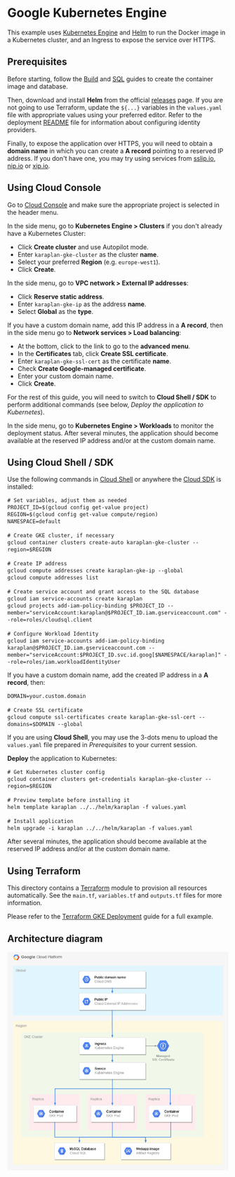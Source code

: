 # Google Kubernetes Engine

This example uses [Kubernetes Engine](https://cloud.google.com/kubernetes-engine/) and [Helm](https://helm.sh) to run the Docker image in a Kubernetes cluster, and an Ingress to expose the service over HTTPS.

## Prerequisites

Before starting, follow the [Build](../build) and [SQL](../sql) guides to create the container image and database.

Then, download and install **Helm** from the official [releases](https://github.com/helm/helm/releases) page. If you are not going to use Terraform, update the `${...}` variables in the `values.yaml` file with appropriate values using your preferred editor. Refer to the deployment [README](../../README.md) file for information about configuring identity providers.

Finally, to expose the application over HTTPS, you will need to obtain a **domain name** in which you can create a **A record** pointing to a reserved IP address. If you don't have one, you may try using services from [sslip.io](https://sslip.io), [nip.io](https://nip.io) or [xip.io](http://xip.io).

## Using Cloud Console

Go to [Cloud Console](https://console.cloud.google.com) and make sure the appropriate project is selected in the header menu.

In the side menu, go to **Kubernetes Engine > Clusters** if you don't already have a Kubernetes Cluster:
* Click **Create cluster** and use Autopilot mode.
* Enter `karaplan-gke-cluster` as the cluster **name**.
* Select your preferred **Region** (e.g. `europe-west1`).
* Click **Create**.

In the side menu, go to **VPC network > External IP addresses**:
* Click **Reserve static address**.
* Enter `karaplan-gke-ip` as the address **name**.
* Select **Global** as the **type**.

If you have a custom domain name, add this IP address in a **A record**, then in the side menu go to **Network services > Load balancing**:
* At the bottom, click to the link to go to the **advanced menu**.
* In the **Certificates** tab, click **Create SSL certificate**.
* Enter `karaplan-gke-ssl-cert` as the certificate **name**.
* Check **Create Google-managed certificate**.
* Enter your custom domain name.
* Click **Create**.

For the rest of this guide, you will need to switch to **Cloud Shell / SDK** to perform additional commands (see below, *Deploy the application to Kubernetes*).

In the side menu, go to **Kubernetes Engine > Workloads** to monitor the deployment status. After several minutes, the application should become available at the reserved IP address and/or at the custom domain name.

## Using Cloud Shell / SDK

Use the following commands in [Cloud Shell](https://cloud.google.com/shell/) or anywhere the [Cloud SDK](https://cloud.google.com/sdk/) is installed:

    # Set variables, adjust them as needed
    PROJECT_ID=$(gcloud config get-value project)
    REGION=$(gcloud config get-value compute/region)
    NAMESPACE=default

    # Create GKE cluster, if necessary
    gcloud container clusters create-auto karaplan-gke-cluster --region=$REGION

    # Create IP address
    gcloud compute addresses create karaplan-gke-ip --global
    gcloud compute addresses list

    # Create service account and grant access to the SQL database
    gcloud iam service-accounts create karaplan
    gcloud projects add-iam-policy-binding $PROJECT_ID --member="serviceAccount:karaplan@$PROJECT_ID.iam.gserviceaccount.com" --role=roles/cloudsql.client

    # Configure Workload Identity
    gcloud iam service-accounts add-iam-policy-binding karaplan@$PROJECT_ID.iam.gserviceaccount.com --member="serviceAccount:$PROJECT_ID.svc.id.goog[$NAMESPACE/karaplan]" --role=roles/iam.workloadIdentityUser

If you have a custom domain name, add the created IP address in a **A record**, then:

    DOMAIN=your.custom.domain

    # Create SSL certificate
    gcloud compute ssl-certificates create karaplan-gke-ssl-cert --domains=$DOMAIN --global

If you are using **Cloud Shell**, you may use the 3-dots menu to upload the `values.yaml` file prepared in *Prerequisites* to your current session.

**Deploy** the application to Kubernetes:

    # Get Kubernetes cluster config
    gcloud container clusters get-credentials karaplan-gke-cluster --region=$REGION

    # Preview template before installing it
    helm template karaplan ../../helm/karaplan -f values.yaml

    # Install application
    helm upgrade -i karaplan ../../helm/karaplan -f values.yaml

After several minutes, the application should become available at the reserved IP address and/or at the custom domain name.

## Using Terraform

This directory contains a [Terraform](https://terraform.io) module to provision all resources automatically. See the `main.tf`, `variables.tf` and `outputs.tf` files for more information.

Please refer to the [Terraform GKE Deployment](../../terraform/gke) guide for a full example.

## Architecture diagram

![Architecture](architecture.png)
